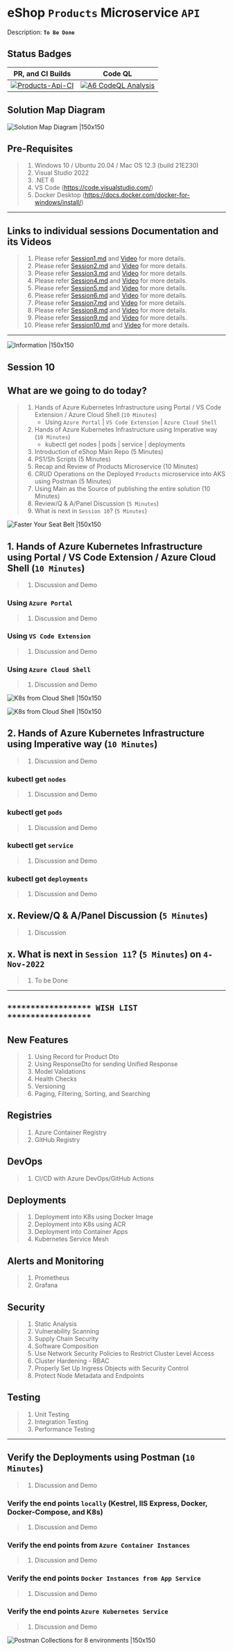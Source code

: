 # eShop `Products` Microservice `API`

Description: **`To Be Done`**

## Status Badges

| PR, and CI Builds                                                                                                                                                                                                                  | Code QL                                                                                                                                                                                                                   |
| ---------------------------------------------------------------------------------------------------------------------------------------------------------------------------------------------------------------------------------- | ------------------------------------------------------------------------------------------------------------------------------------------------------------------------------------------------------------------------- |
| [![Products-Api-CI](https://github.com/vishipayyallore/eshop-services-products/actions/workflows/A5-Main-Products-Api.yml/badge.svg)](https://github.com/vishipayyallore/eshop-services-products/actions/workflows/A5-Main-Products-Api.yml) | [![A6 CodeQL Analysis](https://github.com/vishipayyallore/eshop-services-products/actions/workflows/A6-CodeQL-Analysis.yml/badge.svg)](https://github.com/vishipayyallore/eshop-services-products/actions/workflows/A6-CodeQL-Analysis.yml) |

## Solution Map Diagram

![Solution Map Diagram |150x150](./Documentation/Images/eshop-services-products.PNG)

## Pre-Requisites

> 1. Windows 10 / Ubuntu 20.04 / Mac OS 12.3 (build 21E230)
> 1. Visual Studio 2022
> 1. .NET 6
> 1. VS Code (<https://code.visualstudio.com/>)
> 1. Docker Desktop (<https://docs.docker.com/docker-for-windows/install/>)

---

## Links to individual sessions Documentation and its Videos

> 1. Please refer [Session1.md](./Documentation/Sessions/Session1.md) and [Video](https://www.youtube.com/watch?v=wQ0Xf4pKZaQ) for more details.
> 1. Please refer [Session2.md](./Documentation/Sessions/Session2.md) and [Video](https://www.youtube.com/watch?v=R8QIrph-rCI) for more details.
> 1. Please refer [Session3.md](./Documentation/Sessions/Session3.md) and [Video](https://www.youtube.com/watch?v=xst1bjb54JM) for more details.
> 1. Please refer [Session4.md](./Documentation/Sessions/Session4.md) and [Video](https://www.youtube.com/watch?v=G6dPdySKzbs) for more details.
> 1. Please refer [Session5.md](./Documentation/Sessions/Session5.md) and [Video](https://www.youtube.com/watch?v=LPI0VVM24KI) for more details.
> 1. Please refer [Session6.md](./Documentation/Sessions/Session6.md) and [Video](https://www.youtube.com/watch?v=FmMIF6_bGuw) for more details.
> 1. Please refer [Session7.md](./Documentation/Sessions/Session7.md) and [Video](https://www.youtube.com/watch?v=7abmbzh0ckA) for more details.
> 1. Please refer [Session8.md](./Documentation/Sessions/Session8.md) and [Video](https://www.youtube.com/watch?v=z5hxCeCowFM) for more details.
> 1. Please refer [Session9.md](./Documentation/Sessions/Session9.md) and [Video](https://www.youtube.com/watch?v=-aEf272gZBM) for more details.
> 1. Please refer [Session10.md](./Documentation/Sessions/Session10.md) and [Video](https://www.youtube.com/watch?v=9Z4tT84VAr4) for more details.

---

![Information |150x150](./Documentation/Images/Information.PNG)

## Session 10

## What are we going to do today?

> 1. Hands of Azure Kubernetes Infrastructure using Portal / VS Code Extension / Azure Cloud Shell  (`10 Minutes`)
>     - Using `Azure Portal` | `VS Code Extension` | `Azure Cloud Shell`
> 1. Hands of Azure Kubernetes Infrastructure using Imperative way (`10 Minutes`)
>     - kubectl get nodes | pods | service | deployments
> 1. Introduction of eShop Main Repo (5 Minutes)
> 1. PS1/Sh Scripts (5 Minutes)
> 1. Recap and Review of Products Microservice (10 Minutes)
> 1. CRUD Operations on the Deployed `Products` microservice into AKS using Postman (5 Minutes)
> 1. Using Main as the Source of publishing the entire solution (10 Minutes)
> 1. Review/Q & A/Panel Discussion (`5 Minutes`)
> 1. What is next in `Session 10`? (`5 Minutes`)

![Faster Your Seat Belt |150x150](./Documentation/Images/SeatBelt.PNG)

## 1. Hands of Azure Kubernetes Infrastructure using Portal / VS Code Extension / Azure Cloud Shell (`10 Minutes`)

> 1. Discussion and Demo

### Using `Azure Portal`

> 1. Discussion and Demo

### Using `VS Code Extension`

> 1. Discussion and Demo

### Using `Azure Cloud Shell`

> 1. Discussion and Demo

![K8s from Cloud Shell |150x150](./Documentation/Images/S9/K8sFromCloudShell.PNG)

![K8s from Cloud Shell |150x150](./Documentation/Images/S9/K8sFromCloudShell_1.PNG)

## 2. Hands of Azure Kubernetes Infrastructure using Imperative way (`10 Minutes`)

> 1. Discussion and Demo

### kubectl get `nodes`

> 1. Discussion and Demo

### kubectl get `pods`

> 1. Discussion and Demo

### kubectl get `service`

> 1. Discussion and Demo

### kubectl get `deployments`

> 1. Discussion and Demo

## x. Review/Q & A/Panel Discussion (`5 Minutes`)

> 1. Discussion

## x. What is next in `Session 11`? (`5 Minutes`) on `4-Nov-2022`

> 1. To be Done

---

## `****************** WISH LIST ******************`

## New Features

> 1. Using Record for Product Dto
> 1. Using ResponseDto for sending Unified Response
> 1. Model Validations
> 1. Health Checks
> 1. Versioning
> 1. Paging, Filtering, Sorting, and Searching

## Registries

> 1. Azure Container Registry
> 1. GitHub Registry

## DevOps

> 1. CI/CD with Azure DevOps/GitHub Actions

## Deployments

> 1. Deployment into K8s using Docker Image
> 1. Deployment into K8s using ACR
> 1. Deployment into Container Apps
> 1. Kubernetes Service Mesh

## Alerts and Monitoring

> 1. Prometheus
> 1. Grafana

## Security

> 1. Static Analysis
> 1. Vulnerability Scanning
> 1. Supply Chain Security
> 1. Software Composition
> 1. Use Network Security Policies to Restrict Cluster Level Access
> 1. Cluster Hardening - RBAC
> 1. Properly Set Up Ingress Objects with Security Control
> 1. Protect Node Metadata and Endpoints

## Testing

> 1. Unit Testing
> 1. Integration Testing
> 1. Performance Testing

---

## Verify the Deployments using Postman (`10 Minutes`)

> 1. Discussion and Demo

### Verify the end points `locally` (Kestrel, IIS Express, Docker, Docker-Compose, and K8s)

> 1. Discussion and Demo

### Verify the end points from `Azure Container Instances`

> 1. Discussion and Demo

### Verify the end points `Docker Instances from App Service`

> 1. Discussion and Demo

### Verify the end points `Azure Kubernetes Service`

> 1. Discussion and Demo

![Postman Collections for 8 environments |150x150](./Documentation/Images/S5/Postman_Collections.PNG)
